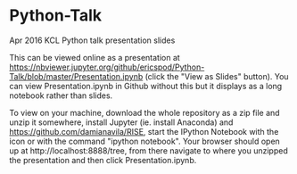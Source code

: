 # Python-Talk
Apr 2016 KCL Python talk presentation slides

This can be viewed online as a presentation at https://nbviewer.jupyter.org/github/ericspod/Python-Talk/blob/master/Presentation.ipynb (click the "View as Slides" button). You can view Presentation.ipynb in Github without this but it displays as a long notebook rather than slides.

To view on your machine, download the whole repository as a zip file and unzip it somewhere, install Jupyter (ie. install Anaconda) and https://github.com/damianavila/RISE, start the IPython Notebook with the icon or with the command "ipython notebook". Your browser should open up at http://localhost:8888/tree, from there navigate to where you unzipped the presentation and then click Presentation.ipynb.

